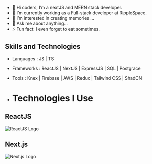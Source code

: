 - 👋 Hi coders, I’m  a nextJS and MERN stack developer.
- 🌱 I’m currently  working as a Full-stack developer at RippleSpace.
- 👀 I’m interested in creating memories ...
- 💬 Ask me about anything...
- ⚡ Fun fact: I even forget to eat sometimes.

## Skills and Technologies

- Languages  : JS | TS
- Frameworks : ReactJS | NextJS | ExpressJS | SQL | Postgrace
- Tools      : Knex | Firebase | AWS |  Redux | Tailwind CSS | ShadCN

- # Technologies I Use

## ReactJS
![ReactJS Logo](https://github.com/your-username/your-repository/raw/main/images/react-logo.png)

## Next.js
![Next.js Logo](https://github.com/your-username/your-repository/raw/main/images/nextjs-logo.png)


  
